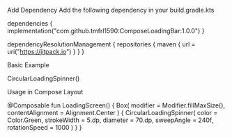 Add Dependency
Add the following dependency in your build.gradle.kts

dependencies {
    implementation("com.github.tmfrl1590:ComposeLoadingBar:1.0.0")
}

dependencyResolutionManagement {
    repositories {
        maven { url = uri("https://jitpack.io") }
    }
}

Basic Example

CircularLoadingSpinner()

Usage in Compose Layout

@Composable
fun LoadingScreen() {
    Box(
        modifier = Modifier.fillMaxSize(),
        contentAlignment = Alignment.Center
    ) {
        CircularLoadingSpinner(
            color = Color.Green,
            strokeWidth = 5.dp,
            diameter = 70.dp,
            sweepAngle = 240f,
            rotationSpeed = 1000
        )
    }
}
